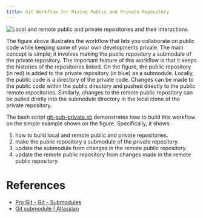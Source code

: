 ```yaml
---
title: Git Workflow for Mixing Public and Private Repository
---
```


![Local and remote public and private repositories and their
interactions](./figures/dir-setup.png)

The figure above illustrates the workflow that lets you collaborate on
public code while keeping some of your own developments private. The
main concept is simple; it involves making the public repository a
submodule of the private repository. The important feature of this
workflow is that it keeps the histories of the repositories linked. On
the figure, the public repository (in red) is added to the private
repository (in blue) as a submodule. Locally, the public code is a
directory of the private code. Changes can be made to the public code
within the public directory and pushed directly to the public remote
repositories. Similarly, changes to the remote public repository can be
pulled diretly into the submodule directory in the local clone of the
private repository.

The bash script [git-pub-private.sh](./git-pub-private.sh) demonstrates
how to build this workflow on the simple example shown on the figure.
Specifically, it shows:

1.  how to build local and remote public and private repositories.
2.  make the public repository a submodule of the private repository.
3.  update the submodule from changes in the remote public repository.
4.  update the remote public repository from changes made in the remote
    public repository.

References
==========

-   [Pro Git - Git -
    Submodules](https://git-scm.com/book/en/v2/Git-Tools-Submodules#:~:text=Submodules%2520allow%2520you%2520to%2520keep,and%2520keep%2520your%2520commits%2520separate.)
-   [Git submodule \|
    Atlassian](https://www.atlassian.com/git/tutorials/git-submodule)

